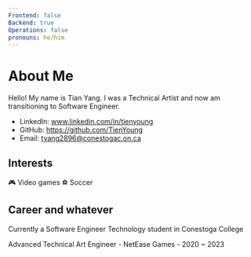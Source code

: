 ```yaml
---
Frontend: false
Backend: true
Operations: false
pronouns: he/him
---
```

# About Me
Hello! My name is Tian Yang. I was a Technical Artist and now am transitioning to Software Engineer.
* LinkedIn: www.linkedin.com/in/tienyoung
* GitHub: https://github.com/TienYoung
* Email: tyang2896@conestogac.on.ca
## Interests
🎮 Video games
⚽️ Soccer
## Career and whatever
Currently a Software Engineer Technology student in Conestoga College

Advanced Technical Art Engineer - NetEase Games - 2020 ~ 2023
